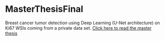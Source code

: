 # MasterThesisFinal
Breast cancer tumor detection using Deep Learning (U-Net architecture) on Ki67 WSIs coming from a private data set.
[Click here to read the master thesis](Master_Thesis.pdf)

